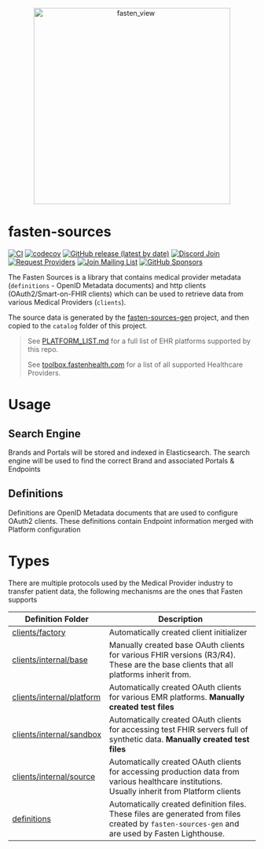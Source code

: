 <p align="center">
  <a href="https://github.com/fastenhealth/fasten-onprem">
  <img width="400" alt="fasten_view" src="https://github.com/fastenhealth/fasten-onprem/raw/main/frontend/src/assets/banner/banner.png">
  </a>
</p>

# fasten-sources

[![CI](https://github.com/fastenhealth/fasten-sources/actions/workflows/ci.yaml/badge.svg)](https://github.com/fastenhealth/fasten-sources/actions/workflows/ci.yaml)
[![codecov](https://codecov.io/gh/fastenhealth/fasten-sources/branch/main/graph/badge.svg?token=0FD2L52DTK)](https://codecov.io/gh/fastenhealth/fasten-sources)
[![GitHub release (latest by date)](https://img.shields.io/github/v/release/fastenhealth/fasten-sources?style=flat-square)](https://github.com/fastenhealth/fasten-sources/releases/latest)
[![Discord Join](https://img.shields.io/badge/discord-join-blueviolet?style=flat-square&logo=discord)](https://discord.gg/Bykz6BAN8p)
[![Request Providers](https://img.shields.io/static/v1?label=request+providers&message=form&color=orange&style=flat-square)](https://forms.gle/4oU8372y4KyM8DbdA)
[![Join Mailing List](https://img.shields.io/static/v1?label=join&message=mailing+list&color=blue&style=flat-square)](https://forms.gle/SNsYX9BNMXB6TuTw6)
[![GitHub Sponsors](https://img.shields.io/github/sponsors/analogj?style=flat-square)](https://github.com/sponsors/AnalogJ/)


The Fasten Sources is a library that contains medical provider metadata (`definitions` - OpenID Metadata documents)
and http clients (OAuth2/Smart-on-FHIR clients) which can be used to retrieve data from various Medical
Providers (`clients`).

The source data is generated by the [fasten-sources-gen](https://www.github.com/fastenhealth/fasten-sources-gen) project, and then
copied to the `catalog` folder of this project.


> See [PLATFORM_LIST.md](./PLATFORM_LIST.md) for a full list of EHR platforms supported by this repo. 
> 
> See [toolbox.fastenhealth.com](https://toolbox.fastenhealth.com) for a list of all supported Healthcare Providers.

# Usage

## Search Engine

Brands and Portals will be stored and indexed in Elasticsearch. The search engine will be used to find the correct Brand and associated Portals & Endpoints

## Definitions

Definitions are OpenID Metadata documents that are used to configure OAuth2 clients. These definitions contain Endpoint 
information merged with Platform configuration




# Types

There are multiple protocols used by the Medical Provider industry to transfer patient data, the following mechanisms are the
ones that Fasten supports



| Definition Folder                                        | Description                                                                                                                                     |
|----------------------------------------------------------|-------------------------------------------------------------------------------------------------------------------------------------------------|
| [clients/factory](./clients/factory)                     | Automatically created client initializer                                                                                                        |
| [clients/internal/base](./clients/internal/base])        | Manually created base OAuth clients for various FHIR versions (R3/R4). These are the base clients that all platforms inherit from.              |
| [clients/internal/platform](./clients/internal/platform) | Automatically created OAuth clients for various EMR platforms. **Manually created test files**                                                  |
| [clients/internal/sandbox](./clients/internal/sandbox)   | Automatically created OAuth clients for accessing test FHIR servers full of synthetic data. **Manually created test files**                     |
| [clients/internal/source](./clients/internal/source)     | Automatically created OAuth clients for accessing production data from various healthcare institutions. Usually inherit from Platform clients   |
| [definitions](./definitions/)                            | Automatically created definition files. These files are generated from files created by `fasten-sources-gen` and are used by Fasten Lighthouse. |

